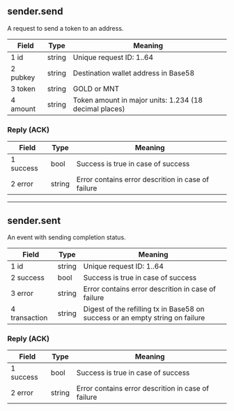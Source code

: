 ## sender.send
A request to send a token to an address.

| Field | Type | Meaning |
| --- | --- | --- |
| 1 id | string | Unique request ID: 1..64 |
| 2 pubkey | string | Destination wallet address in Base58 |
| 3 token | string | GOLD or MNT |
| 4 amount | string | Token amount in major units: 1.234 (18 decimal places) |

### Reply (ACK)
| Field | Type | Meaning |
| --- | --- | --- |
| 1 success | bool | Success is true in case of success | 
| 2 error | string | Error contains error descrition in case of failure |

---

## sender.sent
An event with sending completion status.

| Field | Type | Meaning |
| --- | --- | --- |
| 1 id | string | Unique request ID: 1..64 |
| 2 success | bool | Success is true in case of success |
| 3 error | string | Error contains error descrition in case of failure |
| 4 transaction | string | Digest of the refilling tx in Base58 on success or an empty string on failure |

### Reply (ACK)
| Field | Type | Meaning |
| --- | --- | --- |
| 1 success | bool | Success is true in case of success | 
| 2 error | string | Error contains error descrition in case of failure |